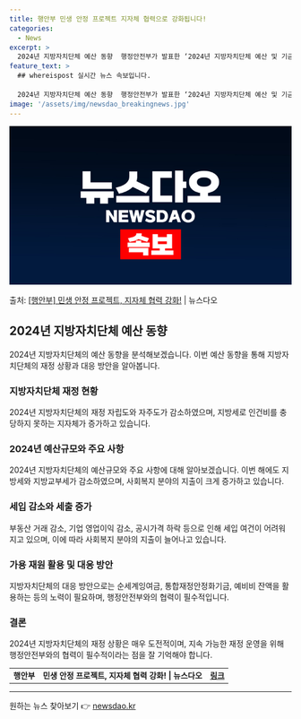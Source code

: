 ```yaml
---
title: 행안부 민생 안정 프로젝트 지자체 협력으로 강화됩니다!
categories:
  - News
excerpt: >
  2024년 지방자치단체 예산 동향  행정안전부가 발표한 ‘2024년 지방자치단체 예산 및 기금 개요’에 따르…
feature_text: >
  ## whereispost 실시간 뉴스 속보입니다.

  2024년 지방자치단체 예산 동향  행정안전부가 발표한 ‘2024년 지방자치단체 예산 및 기금 개요’에 따르…
image: '/assets/img/newsdao_breakingnews.jpg'
---
```


![뉴스다오 속보](/assets/img/newsdao_breakingnews.jpg)

<p>출처: <a href="https://newsdao.kr/4347" rel="dofollow">[행안부] 민생 안정 프로젝트, 지자체 협력 강화!</a> | 뉴스다오</p>

<h2 data-ke-size="size26">2024년 지방자치단체 예산 동향</h2>
<p data-ke-size="size16">2024년 지방자치단체의 예산 동향을 분석해보겠습니다. 이번 예산 동향을 통해 지방자치단체의 재정 상황과 대응 방안을 알아봅니다.</p>

<h3>지방자치단체 재정 현황</h3>
<p data-ke-size="size16">2024년 지방자치단체의 재정 자립도와 자주도가 감소하였으며, 지방세로 인건비를 충당하지 못하는 지자체가 증가하고 있습니다.</p>

<h3>2024년 예산규모와 주요 사항</h3>
<p data-ke-size="size16">2024년 지방자치단체의 예산규모와 주요 사항에 대해 알아보겠습니다. 이번 해에도 지방세와 지방교부세가 감소하였으며, 사회복지 분야의 지출이 크게 증가하고 있습니다.</p>

<h3>세입 감소와 세출 증가</h3>
<p data-ke-size="size16">부동산 거래 감소, 기업 영업이익 감소, 공시가격 하락 등으로 인해 세입 여건이 어려워지고 있으며, 이에 따라 사회복지 분야의 지출이 늘어나고 있습니다.</p>

<h3>가용 재원 활용 및 대응 방안</h3>
<p data-ke-size="size16">지방자치단체의 대응 방안으로는 순세계잉여금, 통합재정안정화기금, 예비비 잔액을 활용하는 등의 노력이 필요하며, 행정안전부와의 협력이 필수적입니다.</p>

<h3>결론</h3>
<p data-ke-size="size16">2024년 지방자치단체의 재정 상황은 매우 도전적이며, 지속 가능한 재정 운영을 위해 행정안전부와의 협력이 필수적이라는 점을 잘 기억해야 합니다.</p>

<table>
  <tr>
    <td style="text-align: center; height: 17px;"><b>행안부</b></td>
    <td style="text-align: center; height: 17px;"><b>민생 안정 프로젝트, 지자체 협력 강화! | 뉴스다오</b></td>
    <td style="text-align: center; height: 17px;"><b><a href="https://newsdao.kr/4347">링크</a></b></td>
  </tr>
</table>
<hr> 

원하는 뉴스 찾아보기 👉 <a href="https://newsdao.kr" rel="dofollow">newsdao.kr</a>


